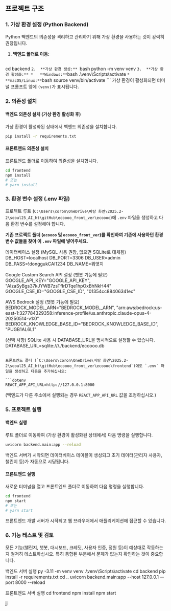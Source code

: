 ## 프로젝트 구조


### 1. 가상 환경 설정 (Python Backend)

Python 백엔드의 의존성을 격리하고 관리하기 위해 가상 환경을 사용하는 것이 강력히 권장됩니다.

1.  **백엔드 폴더로 이동:**
    ```bash
cd backend
    ```
2.  **가상 환경 생성:** 
    ```bash
python -m venv venv
    ```
3.  **가상 환경 활성화:**
    *   **Windows:**
        ```bash
.\venv\Scripts\activate
        ```
    *   **macOS/Linux:**
        ```bash
        source venv/bin/activate
        ```
    가상 환경이 활성화되면 터미널 프롬프트 앞에 `(venv)`가 표시됩니다.

### 2. 의존성 설치

#### 백엔드 의존성 설치 (가상 환경 활성화 후)

가상 환경이 활성화된 상태에서 백엔드 의존성을 설치합니다.
```bash
pip install -r requirements.txt
```

#### 프론트엔드 의존성 설치

프론트엔드 폴더로 이동하여 의존성을 설치합니다.
```bash
cd frontend
npm install
# 또는
# yarn install
```

### 3. 환경 변수 설정 (.env 파일)

프로젝트 루트 (`C:\Users\coron\OneDrive\바탕 화면\2025.2-2\seoul25_AI_ht\gitHub\ecoooo_front_ver\ecoooo`)에 `.env` 파일을 생성하고 다음 환경 변수를 설정해야 합니다.

**기존 프로젝트 폴더 (`ecoooo` 및 `ecoooo_front_ver`)를 확인하여 기존에 사용하던 환경 변수 값들을 찾아 이 `.env` 파일에 넣어주세요.**

데이터베이스 설정 (MySQL 사용 권장, 없으면 SQLite로 대체됨)
  DB_HOST=localhost
  DB_PORT=3306
  DB_USER=admin
  DB_PASS=!donggukCAI1234
  DB_NAME=뭐엿지

  Google Custom Search API 설정 (챗봇 기능에 필요)
  GOOGLE_API_KEY="GOOGLE_API_KEY", "AIzaSyBgs37kJYWB7zsTfIrDTqe1hpOxBhNkH44"
  GOOGLE_CSE_ID="GOOGLE_CSE_ID", "01354cc88406341ec"


  AWS Bedrock 설정 (챗봇 기능에 필요)
  BEDROCK_MODEL_ARN="BEDROCK_MODEL_ARN", "arn:aws:bedrock:us-east-1:327784329358:inference-profile/us.anthropic.claude-opus-4-20250514-v1:0"
  BEDROCK_KNOWLEDGE_BASE_ID="BEDROCK_KNOWLEDGE_BASE_ID", "PUGB1AL6L1"


  (선택 사항) SQLite 사용 시 DATABASE_URL을 명시적으로 설정할 수 있습니다.
  DATABASE_URL=sqlite:///./backend/ecoooo.db
```

프론트엔드 폴더 (`C:\Users\coron\OneDrive\바탕 화면\2025.2-2\seoul25_AI_ht\gitHub\ecoooo_front_ver\ecoooo\frontend`)에도 `.env` 파일을 생성하고 다음을 추가하십시오:

```dotenv
REACT_APP_API_URL=http://127.0.0.1:8000
```
(백엔드가 다른 주소에서 실행되는 경우 `REACT_APP_API_URL` 값을 조정하십시오.)

### 5. 프로젝트 실행

#### 백엔드 실행

루트 폴더로 이동하여 (가상 환경이 활성화된 상태에서) 다음 명령을 실행합니다.
```bash
uvicorn backend.main:app --reload
```
백엔드 서버가 시작되면 데이터베이스 테이블이 생성되고 초기 데이터(관리자 사용자, 챌린지 등)가 자동으로 시딩됩니다.

#### 프론트엔드 실행

새로운 터미널을 열고 프론트엔드 폴더로 이동하여 다음 명령을 실행합니다.
```bash
cd frontend
npm start
# 또는
# yarn start
```
프론트엔드 개발 서버가 시작되고 웹 브라우저에서 애플리케이션에 접근할 수 있습니다.

### 6. 기능 테스트 및 검토

모든 기능(챌린지, 챗봇, 대시보드, 크레딧, 사용자 인증, 정원 등)이 예상대로 작동하는지 철저히 테스트하십시오. 특히 통합된 부분에서 문제가 없는지 확인하는 것이 중요합니다.


백엔드 서버 실행
py -3.11 -m venv venv
.\venv\Scripts\activate
cd backend
pip install -r requirements.txt
cd ..
uvicorn backend.main:app --host 127.0.0.1 --port 8000 --reload



프론트엔드 서버 실행
cd frontend
npm install
npm start

jj